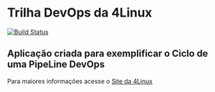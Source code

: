 # Trilha DevOps da 4Linux

<!-- Altere a Flag abaixo com sua URL do Travis -->
[![Build Status](https://travis-ci.org/felipefmartins/DevOpsLab-HelloWorld.svg?branch=master)](https://travis-ci.org/felipefmartins/DevOpsLab-HelloWorld)

## Aplicação criada para exemplificar o Ciclo de uma PipeLine DevOps


Para maiores informações acesse o [Site da 4Linux](https://www.4linux.com.br/cursos/devops)
